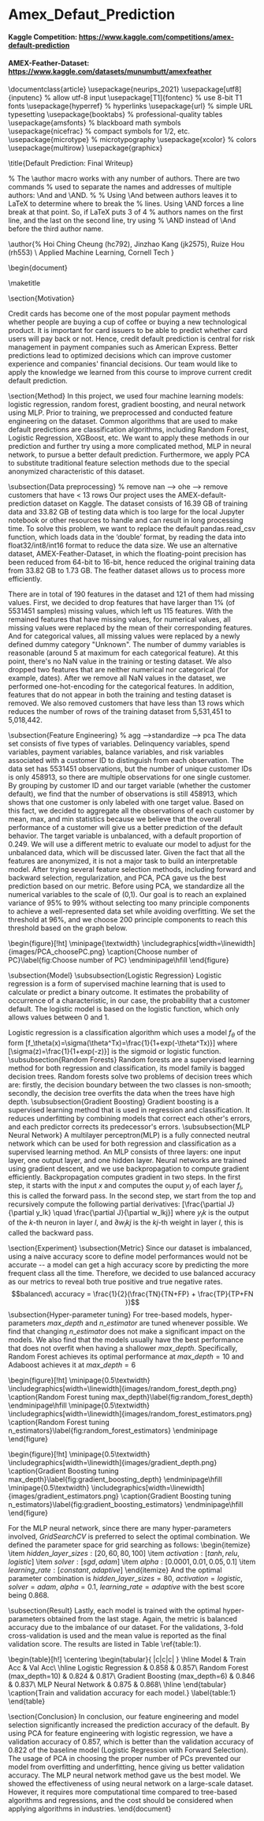 # Amex_Defaut_Prediction
#### Kaggle Competition: https://www.kaggle.com/competitions/amex-default-prediction
#### AMEX-Feather-Dataset: https://www.kaggle.com/datasets/munumbutt/amexfeather

\documentclass{article}
\usepackage{neurips_2021}
\usepackage[utf8]{inputenc} % allow utf-8 input
\usepackage[T1]{fontenc}    % use 8-bit T1 fonts
\usepackage{hyperref}       % hyperlinks
\usepackage{url}            % simple URL typesetting
\usepackage{booktabs}       % professional-quality tables
\usepackage{amsfonts}       % blackboard math symbols
\usepackage{nicefrac}       % compact symbols for 1/2, etc.
\usepackage{microtype}      % microtypography
\usepackage{xcolor}         % colors
\usepackage{multirow}
\usepackage{graphicx}

\title{Default Prediction: Final Writeup}

% The \author macro works with any number of authors. There are two commands
% used to separate the names and addresses of multiple authors: \And and \AND.
%
% Using \And between authors leaves it to LaTeX to determine where to break the
% lines. Using \AND forces a line break at that point. So, if LaTeX puts 3 of 4
% authors names on the first line, and the last on the second line, try using
% \AND instead of \And before the third author name.

\author{%
  Hoi Ching Cheung (hc792), Jinzhao Kang (jk2575), Ruize Hou (rh553) \\
  Applied Machine Learning, Cornell Tech
}

\begin{document}

\maketitle

\section{Motivation}

Credit cards has become one of the most popular payment methods whether people are buying a cup of coffee or buying a new technological product. It is important for card issuers to be able to predict whether card users will pay back or not. Hence, credit default prediction is central for risk management in payment companies such as American Express. Better predictions lead to optimized decisions which can improve customer experience and companies' financial decisions. Our team would like to apply the knowledge we learned from this course to improve current credit default prediction.

\section{Method}
In this project, we used four machine learning models: logistic regression, random forest, gradient boosting, and neural network using MLP. Prior to training, we preprocessed and conducted feature engineering on the dataset. Common algorithms that are used to make default predictions are classification algorithms, including Random Forest, Logistic Regression, XGBoost, etc. We want to apply these methods in our prediction and further try using a more complicated method, MLP in neural network, to pursue a better default prediction. Furthermore, we apply PCA to substitute traditional feature selection methods due to the special anonymized characteristic of this dataset.

\subsection{Data preprocessing}
% remove nan --> ohe --> remove customers that have < 13 rows
Our project uses the AMEX-default-prediction dataset on Kaggle. The dataset consists of 16.39 GB of training data and 33.82 GB of testing data which is too large for the local Jupyter notebook or other resources to handle and can result in long processing time. To solve this problem, we want to replace the default pandas.read\_csv function, which loads data in the ‘double’ format, by reading the data into float32/int8/int16 format to reduce the data size. We use an alternative dataset, AMEX-Feather-Dataset, in which the floating-point precision has been reduced from 64-bit to 16-bit, hence reduced the original training data from 33.82 GB to 1.73 GB. The feather dataset allows us to process more efficiently.

There are in total of 190 features in the dataset and 121 of them had missing values. First, we decided to drop features that have larger than 1\% (of 5531451 samples) missing values, which left us 115 features. With the remained features that have missing values, for numerical values, all missing values were replaced by the mean of their corresponding features. And for categorical values, all missing values were replaced by a newly defined dummy category "Unknown". The number of dummy variables is reasonable (around 5 at maximum for each categorical feature). At this point, there's no NaN value in the training or testing dataset. We also dropped two features that are neither numerical nor categorical (for example, dates). After we remove all NaN values in the dataset, we performed one-hot-encoding for the categorical features. In addition, features that do not appear in both the training and testing dataset is removed. We also removed customers that have less than 13 rows which reduces the number of rows of the training dataset from 5,531,451 to 5,018,442.

\subsection{Feature Engineering}
% agg -->standardize --> pca
The data set consists of five types of variables. Delinquency variables, spend variables, payment variables, balance variables, and risk variables associated with a customer ID to distinguish from each observation. The data set has 5531451 observations, but the number of unique customer IDs is only 458913, so there are multiple observations for one single customer. By grouping by customer ID and our target variable (whether the customer default), we find that the number of observations is still 458913, which shows that one customer is only labeled with one target value. Based on this fact, we decided to aggregate all the observations of each customer by mean, max, and min statistics because we believe that the overall performance of a customer will give us a better prediction of the default behavior. The target variable is unbalanced, with a default proportion of 0.249. We will use a different metric to evaluate our model to adjust for the unbalanced data, which will be discussed later. Given the fact that all the features are anonymized, it is not a major task to build an interpretable model. After trying several feature selection methods, including forward and backward selection, regularization, and PCA, PCA gave us the best prediction based on our metric. Before using PCA, we standardize all the numerical variables to the scale of (0,1). Our goal is to reach an explained variance of $95\%$ to $99\%$ without selecting too many principle components to achieve a well-represented data set while avoiding overfitting. We set the threshold at $96\%$, and we choose 200 principle components to reach this threshold based on the graph below.

\begin{figure}[!ht]
\minipage{\textwidth}
  \includegraphics[width=\linewidth]{images/PCA_choosePC.png}
  \caption{Choose number of PC}\label{fig:Choose number of PC}
\endminipage\hfill
\end{figure}

\subsection{Model}
\subsubsection{Logistic Regression}
Logistic regression is a form of supervised machine learning that is used to calculate or predict a binary outcome. It estimates the probability of occurrence of a characteristic, in our case, the probability that a customer default. The logistic model is based on the logistic function, which only allows values between 0 and 1.

Logistic regression is a classification algorithm which uses a model $f_\theta$ of the form
\[f_\theta(x)=\sigma(\theta^Tx)=\frac{1}{1+exp(-\theta^Tx)}\]
where
\[\sigma(z)=\frac{1}{1+exp(-z)}\]
is the sigmoid or logistic function.
\subsubsection{Random Forests}
Random forests are a supervised learning method for both regression and classification, its model family is bagged decision trees. Random forests solve two problems of decision trees which are: firstly, the decision boundary between the two classes is non-smooth; secondly, the decision tree overfits the data when the trees have high depth.
\subsubsection{Gradient Boosting}
Gradient boosting is a supervised learning method that is used in regression and classification. It reduces underfitting by combining models that correct each other's errors, and each predictor corrects its predecessor's errors.
\subsubsection{MLP Neural Network}
A multilayer perceptron(MLP) is a fully connected neutral network which can be used for both regression and classification as a supervised learning method. An MLP consists of three layers: one input layer, one output layer, and one hidden layer. Neural networks are trained using gradient descent, and we use backpropagation to compute gradient efficiently. Backpropagation computes gradient in two steps. In the first step, it starts with the input $x$ and computes the ouput $y_l$ of each layer $f_l$, this is called the forward pass. In the second step, we start from the top and recursively compute the following partial derivatives:
\[\frac{\partial J}{\partial y_lk} \quad \frac{\partial J}{\partial w_lkj}\] 
where $y_lk$ is the output of the $k$-th neuron in layer $l$, and $\partial w_lkj$ is the $kj$-th weight in layer $l$, this is called the backward pass.

\section{Experiment}
\subsection{Metric}
Since our dataset is imbalanced, using a naive accuracy score to define model performances would not be accurate -- a model can get a high accuracy score by predicting the more frequent class all the time. Therefore, we decided to use balanced accuracy as our metrics to reveal both true positive and true negative rates.
$$balanced\ accuracy = \frac{1}{2}(\frac{TN}{TN+FP} + \frac{TP}{TP+FN })$$
\subsection{Hyper-parameter tuning}
For tree-based models, hyper-parameters $max\_depth$ and $n\_estimator$ are tuned whenever possible. We find that changing $n\_estimator$ does not make a significant impact on the models. We also find that the models usually have the best performance that does not overfit when having a shallower $max\_depth$. Specifically, Random Forest achieves its optimal performance at $max\_depth=10$ and Adaboost achieves it at $max\_depth=6$

\begin{figure}[!ht]
\minipage{0.5\textwidth}
  \includegraphics[width=\linewidth]{images/random_forest_depth.png}
  \caption{Random Forest tuning max\_depth}\label{fig:random_forest_depth}
\endminipage\hfill
\minipage{0.5\textwidth}
  \includegraphics[width=\linewidth]{images/random_forest_estimators.png}
  \caption{Random Forest tuning n\_estimators}\label{fig:random_forest_estimators}
\endminipage
\end{figure}

\begin{figure}[!ht]
\minipage{0.5\textwidth}
  \includegraphics[width=\linewidth]{images/gradient_depth.png}
  \caption{Gradient Boosting tuning max\_depth}\label{fig:gradient_boosting_depth}
\endminipage\hfill
\minipage{0.5\textwidth}
  \includegraphics[width=\linewidth]{images/gradient_estimators.png}
  \caption{Gradient Boosting tuning n\_estimators}\label{fig:gradient_boosting_estimators}
\endminipage\hfill
\end{figure}

For the MLP neural network, since there are many hyper-parameters involved, $GridSearchCV$ is preferred to select the optimal combination. We defined the parameter space for grid searching as follows:
\begin{itemize}
  \item $hidden\_layer\_sizes: [20, 60, 80, 100]$
  \item $activation: [tanh, relu, logistic]$
  \item $solver: [sgd, adam]$
  \item $alpha: [0.0001, 0.01, 0.05, 0.1]$
  \item $learning\_rate: [constant, adaptive]$
\end{itemize}
And the optimal parameter combination is $hidden\_layer\_sizes=80$, $activation=logistic$, $solver=adam$, $alpha=0.1$, $learning\_rate=adaptive$ with the best score being 0.868.

\subsection{Result}
Lastly, each model is trained with the optimal hyper-parameters obtained from the last stage. Again, the metric is balanced accuracy due to the imbalance of our dataset. For the validations, 3-fold cross-validation is used and the mean value is reported as the final validation score. The results are listed in Table \ref{table:1}.

\begin{table}[h!]
\centering
\begin{tabular}{ |c|c|c| } 
 \hline
 Model                            & Train Acc &  Val Acc\\
 \hline
 Logistic Regression              &   0.858   &  0.857\\
 Random Forest (max\_depth=10)    &   0.824   &  0.817\\
 Gradient Boosting (max\_depth=6) &   0.846   &  0.837\\
 MLP Neural Network               &   0.875   &  0.868\\
 \hline
\end{tabular}
\caption{Train and validation accuracy for each model.}
\label{table:1}
\end{table}

\section{Conclusion}
In conclusion, our feature engineering and model selection significantly increased the prediction accuracy of the default. By using PCA for feature engineering with logistic regression, we have a validation accuracy of 0.857, which is better than the validation accuracy of 0.822 of the baseline model (Logistic Regression with Forward Selection). The usage of PCA in choosing the proper number of PCs prevented our model from overfitting and underfitting, hence giving us better validation accuracy. The MLP neural network method gave us the best model. We showed the effectiveness of using neural network on a large-scale dataset. However, it requires more computational time compared to tree-based algorithms and regressions, and the cost should be considered when applying algorithms in industries.
\end{document}
